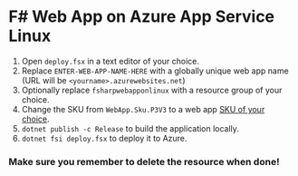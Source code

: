 # F# Web App on Azure App Service Linux

1. Open `deploy.fsx` in a text editor of your choice.
1. Replace `ENTER-WEB-APP-NAME-HERE` with a globally unique web app name (URL will be `<yourname>.azurewebsites.net`)
1. Optionally replace `fsharpwebapponlinux` with a resource group of your choice.
1. Change the SKU from `WebApp.Sku.P3V3` to a web app [SKU of your choice](https://azure.microsoft.com/en-gb/pricing/details/app-service/windows/).
1. `dotnet publish -c Release` to build the application locally.
1. `dotnet fsi deploy.fsx` to deploy it to Azure.

### Make sure you remember to delete the resource when done!